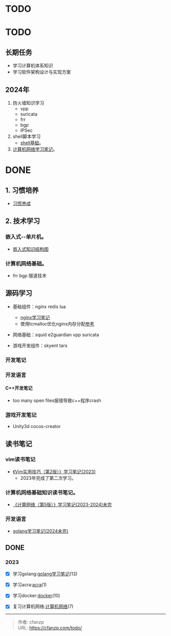 # TODO


# TODO
## 长期任务
- 学习计算机体系知识
- 学习软件架构设计与实现方案

## 2024年
1. 防火墙知识学习
    - vpp
    - suricata
    - frr
    - bgp
    - IPSec
2. shell脚本学习
    - [shell基础](/shell/)。
3. [计算机网络学习笔记](/book/network-5)。

# DONE
## 1. 习惯培养
  - [习惯养成](/habbit)

## 2. 技术学习
### 嵌入式--单片机。
  - [嵌入式知识结构图](/main-embedded)

### 计算机网络基础。
- frr bgp 隧道技术

## 源码学习
- 基础组件：nginx redis lua
  - [nginx学习笔记](/categories/nginx)
  - 使用tcmalloc优化nginx内存分配[参考](https://blog.csdn.net/qq_34556414/article/details/106959700)

- 网络基础：squid e2guardian vpp suricata

- 游戏开发组件：skyent tars

### 开发笔记
### 开发语言
#### C++开发笔记
- too many open files报错导致c++程序crash

### 游戏开发笔记
- Unity3d cocos-creator

## 读书笔记
### vim读书笔记
- [《Vim实用技巧（第2版）》学习笔记(2023)](/book/vim/)
  - 2023年完成了第二次学习。

### 计算机网络基础知识读书笔记。
- [《计算网络（第5版）》学习笔记(2023-2024)未完](/book/network-5)

### 开发语言
- [golang学习笔记(2024未完)](/book/golang)

## DONE
### 2023
- [x] 学习golang:[golang学习笔记](/categories/golang)(13)
- [x] 学习acra:[acra](/acra)(1)
- [x] 学习docker:[docker](/categories/docker)(10)
- [x] 复习计算机网络:[计算机网络](/network)(7)




---

> 作者: cfanzp  
> URL: https://cfanzp.com/todo/  

